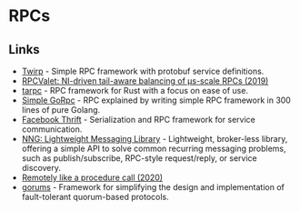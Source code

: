 # RPCs

## Links

* [Twirp](https://github.com/twitchtv/twirp) - Simple RPC framework with protobuf service definitions.
* [RPCValet: NI-driven tail-aware balancing of µs-scale RPCs \(2019\)](https://blog.acolyer.org/2019/05/20/rpcvalet/)
* [tarpc](https://github.com/google/tarpc) - RPC framework for Rust with a focus on ease of use.
* [Simple GoRpc](https://github.com/ankur-anand/simple-go-rpc) - RPC explained by writing simple RPC framework in 300 lines of pure Golang.
* [Facebook Thrift](https://github.com/facebook/fbthrift) - Serialization and RPC framework for service communication.
* [NNG: Lightweight Messaging Library](https://github.com/nanomsg/nng) - Lightweight, broker-less library, offering a simple API to solve common recurring messaging problems, such as publish/subscribe, RPC-style request/reply, or service discovery.
* [Remotely like a procedure call \(2020\)](http://funcall.blogspot.com/2020/01/remotely-like-procedure-call.html)
* [gorums](https://github.com/relab/gorums) - Framework for simplifying the design and implementation of fault-tolerant quorum-based protocols.

